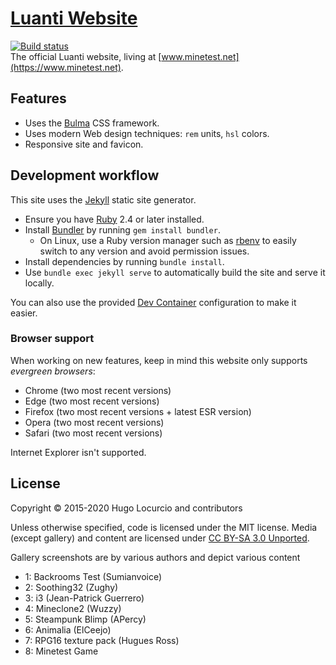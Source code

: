 # [Luanti Website](https://www.minetest.net)

[![Build status](https://github.com/minetest/minetest.github.io/workflows/build/badge.svg)](https://github.com/minetest/minetest.github.io/actions)\
The official Luanti website, living at [www.minetest.net](https://www.minetest.net).

## Features

- Uses the [Bulma](https://bulma.io/) CSS framework.
- Uses modern Web design techniques: `rem` units, `hsl` colors.
- Responsive site and favicon.

## Development workflow

This site uses the [Jekyll](https://jekyllrb.com) static site generator.

- Ensure you have [Ruby](https://www.ruby-lang.org/) 2.4 or later installed.
- Install [Bundler](https://bundler.io/) by running `gem install bundler`.
  - On Linux, use a Ruby version manager such as [rbenv](https://github.com/rbenv/rbenv)
    to easily switch to any version and avoid permission issues.
- Install dependencies by running `bundle install`.
- Use `bundle exec jekyll serve` to automatically build the site
  and serve it locally.

You can also use the provided [Dev Container](https://containers.dev/) configuration to make it easier.

### Browser support

When working on new features, keep in mind this website only supports
*evergreen browsers*:

- Chrome (two most recent versions)
- Edge (two most recent versions)
- Firefox (two most recent versions + latest ESR version)
- Opera (two most recent versions)
- Safari (two most recent versions)

Internet Explorer isn't supported.

## License

Copyright © 2015-2020 Hugo Locurcio and contributors

Unless otherwise specified, code is licensed under the MIT license.
Media (except gallery) and content are licensed under
[CC BY-SA 3.0 Unported](https://creativecommons.org/licenses/by-sa/3.0/).

Gallery screenshots are by various authors and depict various content

- 1: Backrooms Test (Sumianvoice)
- 2: Soothing32 (Zughy)
- 3: i3 (Jean-Patrick Guerrero)
- 4: Mineclone2 (Wuzzy)
- 5: Steampunk Blimp (APercy)
- 6: Animalia (ElCeejo)
- 7: RPG16 texture pack (Hugues Ross)
- 8: Minetest Game
